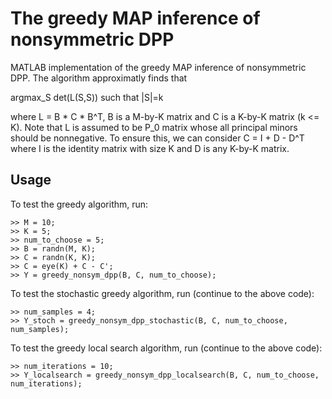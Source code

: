 # The greedy MAP inference of nonsymmetric DPP
MATLAB implementation of the greedy MAP inference of nonsymmetric DPP.
The algorithm approximatly finds that
 
  argmax_S det(L(S,S)) such that |S|=k

where L = B * C * B^T, B is a M-by-K matrix and C is a K-by-K matrix (k <= K). 
Note that L is assumed to be P_0 matrix whose all principal minors should be nonnegative.
To ensure this, we can consider C = I + D - D^T where I is the identity matrix with size K and D is any K-by-K matrix.

## Usage

To test the greedy algorithm, run: 

```console
>> M = 10;
>> K = 5;
>> num_to_choose = 5;
>> B = randn(M, K);
>> C = randn(K, K);
>> C = eye(K) + C - C';
>> Y = greedy_nonsym_dpp(B, C, num_to_choose);
```

To test the stochastic greedy algorithm, run (continue to the above code):

```console
>> num_samples = 4;
>> Y_stoch = greedy_nonsym_dpp_stochastic(B, C, num_to_choose, num_samples);
```

To test the greedy local search algorithm, run (continue to the above code):

```console
>> num_iterations = 10;
>> Y_localsearch = greedy_nonsym_dpp_localsearch(B, C, num_to_choose, num_iterations);
```

